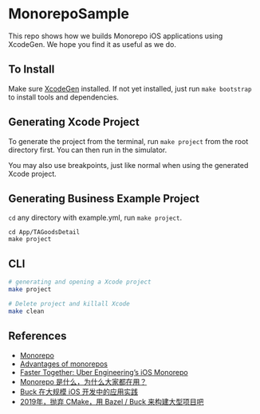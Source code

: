 # MonorepoSample

This repo shows how we builds Monorepo iOS applications using XcodeGen. We hope you find it as useful as we do.

## To Install

Make sure [XcodeGen](https://github.com/yonaskolb/XcodeGen) installed. If not yet installed, just run `make bootstrap` to install tools and dependencies.

## Generating Xcode Project

To generate the project from the terminal, run `make project` from the root directory first. You can then run in the simulator.

You may also use breakpoints, just like normal when using the generated Xcode project.

## Generating Business Example Project

`cd` any directory with example.yml, run `make project`.

```shell
cd App/TAGoodsDetail
make project
```

## CLI

```bash
# generating and opening a Xcode project
make project

# Delete project and killall Xcode
make clean
```

## References

* [Monorepo](https://en.wikipedia.org/wiki/Monorepo)
* [Advantages of monorepos](https://danluu.com/monorepo/)
* [Faster Together: Uber Engineering’s iOS Monorepo](https://eng.uber.com/ios-monorepo/)
* [Monorepo 是什么，为什么大家都在用？](https://zhuanlan.zhihu.com/p/77577415)
* [Buck 在大规模 iOS 开发中的应用实践](https://myslide.cn/slides/8837)
* [2019年，抛弃 CMake，用 Bazel / Buck 来构建大型项目吧](https://zhuanlan.zhihu.com/p/53287816)

